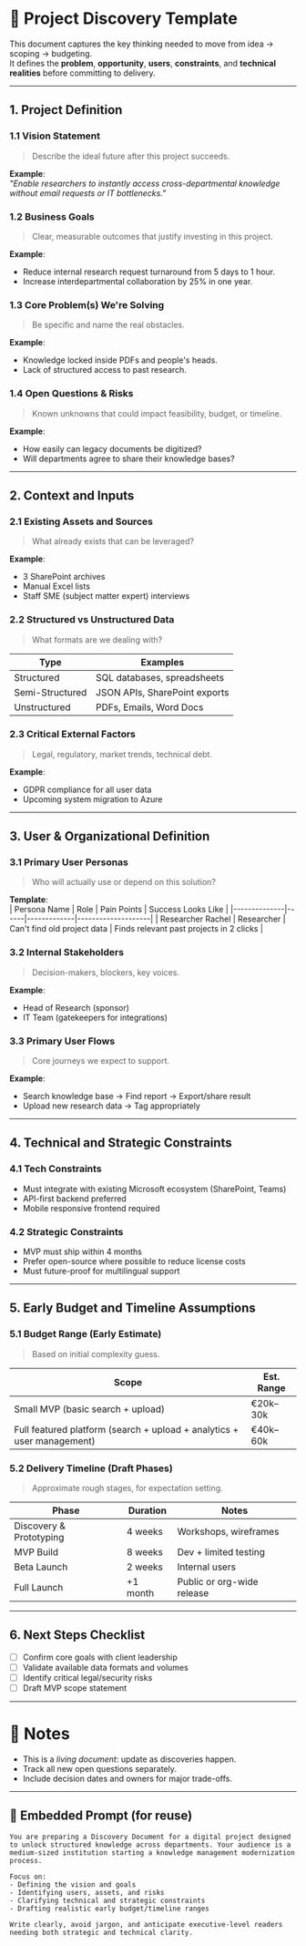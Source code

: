# 🚀 Project Discovery Template

This document captures the key thinking needed to move from idea → scoping → budgeting.  
It defines the **problem**, **opportunity**, **users**, **constraints**, and **technical realities** before committing to delivery.

---

## 1. Project Definition

### 1.1 Vision Statement
> Describe the ideal future after this project succeeds.

**Example**:  
*"Enable researchers to instantly access cross-departmental knowledge without email requests or IT bottlenecks."*

### 1.2 Business Goals
> Clear, measurable outcomes that justify investing in this project.

**Example**:  
- Reduce internal research request turnaround from 5 days to 1 hour.
- Increase interdepartmental collaboration by 25% in one year.

### 1.3 Core Problem(s) We're Solving
> Be specific and name the real obstacles.

**Example**:  
- Knowledge locked inside PDFs and people's heads.
- Lack of structured access to past research.

### 1.4 Open Questions & Risks
> Known unknowns that could impact feasibility, budget, or timeline.

**Example**:  
- How easily can legacy documents be digitized?
- Will departments agree to share their knowledge bases?

---

## 2. Context and Inputs

### 2.1 Existing Assets and Sources
> What already exists that can be leveraged?

**Example**:
- 3 SharePoint archives
- Manual Excel lists
- Staff SME (subject matter expert) interviews

### 2.2 Structured vs Unstructured Data
> What formats are we dealing with?

| Type           | Examples                         |
|----------------|----------------------------------|
| Structured     | SQL databases, spreadsheets      |
| Semi-Structured| JSON APIs, SharePoint exports    |
| Unstructured   | PDFs, Emails, Word Docs          |

### 2.3 Critical External Factors
> Legal, regulatory, market trends, technical debt.

**Example**:
- GDPR compliance for all user data
- Upcoming system migration to Azure

---

## 3. User & Organizational Definition

### 3.1 Primary User Personas
> Who will actually use or depend on this solution?

**Template**:  
| Persona Name | Role | Pain Points | Success Looks Like |
|--------------|------|-------------|--------------------|
| Researcher Rachel | Researcher | Can't find old project data | Finds relevant past projects in 2 clicks |

### 3.2 Internal Stakeholders
> Decision-makers, blockers, key voices.

**Example**:
- Head of Research (sponsor)
- IT Team (gatekeepers for integrations)

### 3.3 Primary User Flows
> Core journeys we expect to support.

**Example**:
- Search knowledge base → Find report → Export/share result
- Upload new research data → Tag appropriately

---

## 4. Technical and Strategic Constraints

### 4.1 Tech Constraints
- Must integrate with existing Microsoft ecosystem (SharePoint, Teams)
- API-first backend preferred
- Mobile responsive frontend required

### 4.2 Strategic Constraints
- MVP must ship within 4 months
- Prefer open-source where possible to reduce license costs
- Must future-proof for multilingual support

---

## 5. Early Budget and Timeline Assumptions

### 5.1 Budget Range (Early Estimate)
> Based on initial complexity guess.

| Scope | Est. Range |
|-------|------------|
| Small MVP (basic search + upload) | €20k–30k |
| Full featured platform (search + upload + analytics + user management) | €40k–60k |

### 5.2 Delivery Timeline (Draft Phases)
> Approximate rough stages, for expectation setting.

| Phase                  | Duration | Notes                      |
|-------------------------|----------|----------------------------|
| Discovery & Prototyping | 4 weeks  | Workshops, wireframes      |
| MVP Build               | 8 weeks  | Dev + limited testing      |
| Beta Launch             | 2 weeks  | Internal users             |
| Full Launch             | +1 month | Public or org-wide release |

---

## 6. Next Steps Checklist
- [ ] Confirm core goals with client leadership
- [ ] Validate available data formats and volumes
- [ ] Identify critical legal/security risks
- [ ] Draft MVP scope statement

---

# 📣 Notes
- This is a *living document*: update as discoveries happen.
- Track all new open questions separately.
- Include decision dates and owners for major trade-offs.

---

## 🧠 Embedded Prompt (for reuse)
```
You are preparing a Discovery Document for a digital project designed to unlock structured knowledge across departments. Your audience is a medium-sized institution starting a knowledge management modernization process.

Focus on:
- Defining the vision and goals
- Identifying users, assets, and risks
- Clarifying technical and strategic constraints
- Drafting realistic early budget/timeline ranges

Write clearly, avoid jargon, and anticipate executive-level readers needing both strategic and technical clarity.
```
